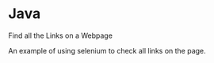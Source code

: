 # Java
Find all the Links on a Webpage


An example of using selenium to check all links on the page.
